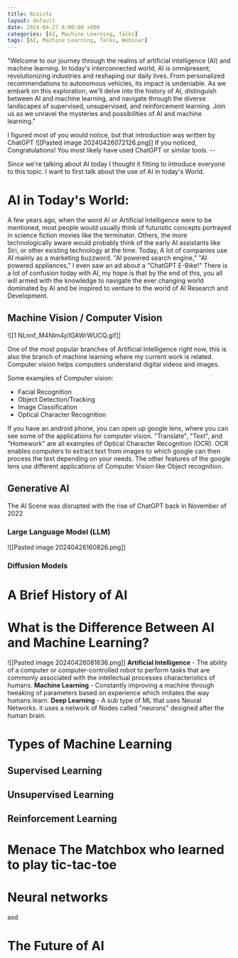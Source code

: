 ```yaml
---
title: Bioinfo
layout: default
date: 2024-04-27 8:00:00 +800
categories: [AI, Machine Learning, Talks]
tags: [AI, Machine Learning, Talks, Webinar]
---
```

"Welcome to our journey through the realms of artificial intelligence (AI) and machine learning. In today's interconnected world, AI is omnipresent, revolutionizing industries and reshaping our daily lives. From personalized recommendations to autonomous vehicles, its impact is undeniable. As we embark on this exploration, we'll delve into the history of AI, distinguish between AI and machine learning, and navigate through the diverse landscapes of supervised, unsupervised, and reinforcement learning. Join us as we unravel the mysteries and possibilities of AI and machine learning."

I figured most of you would notice, but that introduction was written by ChatGPT
![[Pasted image 20240426072126.png]]
If you noticed, Congratulations! You most likely have used ChatGPT or similar tools. --

Since we're talking about AI today I thought it fitting to introduce everyone to this topic. I want to first talk about the use of AI in today's World.

# AI in Today's World:

A few years ago, when the word AI or Artificial Intelligence were to be mentioned, most people would usually think of futuristic concepts portrayed in science fiction movies like the terminator. Others, the more technologically aware would probably think of the early AI assistants like Siri, or other existing technology at the time. Today, A lot of companies use AI mainly as a marketing buzzword. "AI powered search engine," "AI powered appliances," I even saw an ad about a "ChatGPT E-Bike!" There is a lot of confusion today with AI, my hope is that by the end of this, you all will armed with the knowledge to navigate the ever changing world dominated by AI and be inspired to venture to the world of AI Research and Development.

## Machine Vision / Computer Vision
![[1 NLnnf_M4Nlm4p1GAWrWUCQ.gif]]

One of the most popular branches of Artificial Intelligence right now, this is also the branch of machine learning where my current work is related. Computer vision helps computers understand digital videos and images. 

Some examples of Computer vision:
- Facial Recognition
- Object Detection/Tracking
- Image Classification
- Optical Character Recognition

If you have an android phone, you can open up google lens, where you can see some of the applications for computer vision. "Translate", "Text", and "Homework" are all examples of Optical Character Recognition (OCR). OCR enables computers to extract text from images to which google can then process the text depending on your needs. The other features of the google lens use different applications of Computer Vision like Object recognition.

## Generative AI

The AI Scene was disrupted with the rise of ChatGPT back in November of 2022

### Large Language Model (LLM)
![[Pasted image 20240426160826.png]]

### Diffusion Models

# A Brief History of AI


# What is the Difference Between AI and Machine Learning?

![[Pasted image 20240426081636.png]]
**Artificial Intelligence** - The ability of a computer or computer-controlled robot to perform tasks that are commonly associated with the intellectual processes characteristics of humans.
**Machine Learning** - Constantly improving a machine through tweaking of parameters based on experience which imitates the way humans learn. 
**Deep Learning** - A sub type of ML that uses Neural Networks. it uses a network of Nodes called "neurons" designed after the human brain.

# Types of Machine Learning

## Supervised Learning

## Unsupervised Learning

## Reinforcement Learning


# Menace The Matchbox who learned to play tic-tac-toe


# Neural networks
asd

# The Future of AI

